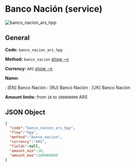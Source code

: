 
# Banco Nación (service) 
![banco_nacion_ars_hpp](https://static.openfintech.io/payment_methods/banco_nacion_ars_hpp/logo.svg?w=400&c=v0.59.26#w200)  

## General 
 
**Code:** `banco_nacion_ars_hpp` 
 
**Method:** `banco_nacion` 
 [show -->](/payment-methods/banco_nacion/) 
 
**Currency:** `ARS` [show -->](/currencies/ARS/) 
 
**Name:** 
 
:	[EN] Banco Nación 
:	[RU] Banco Nación 
:	[UK] Banco Nación 
 
**Amount limits:** from `10` to `100000000` ARS 

## JSON Object 

```json
{
  "code":"banco_nacion_ars_hpp",
  "flow":"hpp",
  "method":"banco_nacion",
  "currency":"ARS",
  "fields":null,
  "amount_min":10,
  "amount_max":100000000
}
```  
